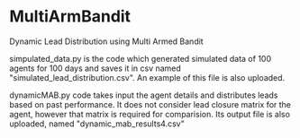 # MultiArmBandit
Dynamic Lead Distribution using Multi Armed Bandit

simpulated_data.py is the code which generated simulated data of 100 agents for 100 days and saves it in csv named "simulated_lead_distribution.csv". An example of this file is also uploaded. 

dynamicMAB.py code takes input the agent details and distributes leads based on past performance. It does not consider lead closure matrix for the agent, however that matrix is required for comparision. Its output file is also uploaded, named "dynamic_mab_results4.csv"
